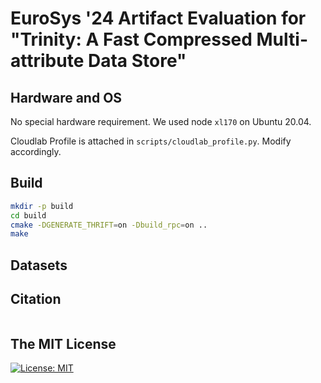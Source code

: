 # EuroSys '24 Artifact Evaluation for "Trinity: A Fast Compressed Multi-attribute Data Store"

## Hardware and OS

No special hardware requirement. We used node `xl170` on Ubuntu 20.04. 

Cloudlab Profile is attached in `scripts/cloudlab_profile.py`. Modify accordingly. 

## Build

```bash
mkdir -p build
cd build
cmake -DGENERATE_THRIFT=on -Dbuild_rpc=on ..
make
```

## Datasets


## Citation
```bibtex

``` 

## The MIT License
[![License: MIT](https://img.shields.io/badge/License-MIT-yellow.svg)](https://opensource.org/licenses/MIT)  
